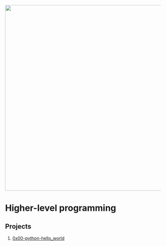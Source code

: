 <img src="https://rajivpandit.files.wordpress.com/2013/02/python.png" width="600">

# Higher-level programming

## Projects
1. [0x00-python-hello_world](./0x00-python-hello_world)

